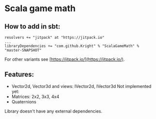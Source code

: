 # Scala game math

## How to add in sbt:
```
resolvers += "jitpack" at "https://jitpack.io"
...
libraryDependencies += "com.github.Kright" % "ScalaGameMath" % "master-SNAPSHOT"
```
For other variants see [https://jitpack.io/](https://jitpack.io/).

## Features:

* Vector2d, Vector3d and views: IVector2d, IVector3d
Not implemented yet:
* Matrices: 2x2, 3x3, 4x4
* Quaternions

Library doesn't have any external dependencies.